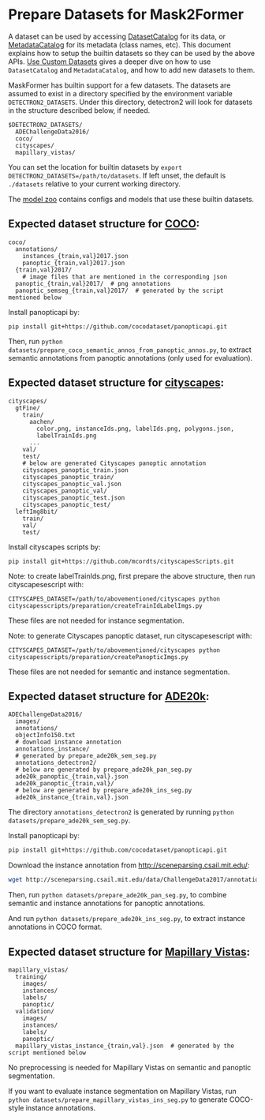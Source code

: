 # Prepare Datasets for Mask2Former

A dataset can be used by accessing [DatasetCatalog](https://detectron2.readthedocs.io/modules/data.html#detectron2.data.DatasetCatalog)
for its data, or [MetadataCatalog](https://detectron2.readthedocs.io/modules/data.html#detectron2.data.MetadataCatalog) for its metadata (class names, etc).
This document explains how to setup the builtin datasets so they can be used by the above APIs.
[Use Custom Datasets](https://detectron2.readthedocs.io/tutorials/datasets.html) gives a deeper dive on how to use `DatasetCatalog` and `MetadataCatalog`,
and how to add new datasets to them.

MaskFormer has builtin support for a few datasets.
The datasets are assumed to exist in a directory specified by the environment variable
`DETECTRON2_DATASETS`.
Under this directory, detectron2 will look for datasets in the structure described below, if needed.
```
$DETECTRON2_DATASETS/
  ADEChallengeData2016/
  coco/
  cityscapes/
  mapillary_vistas/
```

You can set the location for builtin datasets by `export DETECTRON2_DATASETS=/path/to/datasets`.
If left unset, the default is `./datasets` relative to your current working directory.

The [model zoo](https://github.com/facebookresearch/MaskFormer/blob/master/MODEL_ZOO.md)
contains configs and models that use these builtin datasets.


## Expected dataset structure for [COCO](https://cocodataset.org/#download):

```
coco/
  annotations/
    instances_{train,val}2017.json
    panoptic_{train,val}2017.json
  {train,val}2017/
    # image files that are mentioned in the corresponding json
  panoptic_{train,val}2017/  # png annotations
  panoptic_semseg_{train,val}2017/  # generated by the script mentioned below
```

Install panopticapi by:
```
pip install git+https://github.com/cocodataset/panopticapi.git
```
Then, run `python datasets/prepare_coco_semantic_annos_from_panoptic_annos.py`, to extract semantic annotations from panoptic annotations (only used for evaluation).


## Expected dataset structure for [cityscapes](https://www.cityscapes-dataset.com/downloads/):
```
cityscapes/
  gtFine/
    train/
      aachen/
        color.png, instanceIds.png, labelIds.png, polygons.json,
        labelTrainIds.png
      ...
    val/
    test/
    # below are generated Cityscapes panoptic annotation
    cityscapes_panoptic_train.json
    cityscapes_panoptic_train/
    cityscapes_panoptic_val.json
    cityscapes_panoptic_val/
    cityscapes_panoptic_test.json
    cityscapes_panoptic_test/
  leftImg8bit/
    train/
    val/
    test/
```
Install cityscapes scripts by:
```
pip install git+https://github.com/mcordts/cityscapesScripts.git
```

Note: to create labelTrainIds.png, first prepare the above structure, then run cityscapesescript with:
```
CITYSCAPES_DATASET=/path/to/abovementioned/cityscapes python cityscapesscripts/preparation/createTrainIdLabelImgs.py
```
These files are not needed for instance segmentation.

Note: to generate Cityscapes panoptic dataset, run cityscapesescript with:
```
CITYSCAPES_DATASET=/path/to/abovementioned/cityscapes python cityscapesscripts/preparation/createPanopticImgs.py
```
These files are not needed for semantic and instance segmentation.


## Expected dataset structure for [ADE20k](http://sceneparsing.csail.mit.edu/):
```
ADEChallengeData2016/
  images/
  annotations/
  objectInfo150.txt
  # download instance annotation
  annotations_instance/
  # generated by prepare_ade20k_sem_seg.py
  annotations_detectron2/
  # below are generated by prepare_ade20k_pan_seg.py
  ade20k_panoptic_{train,val}.json
  ade20k_panoptic_{train,val}/
  # below are generated by prepare_ade20k_ins_seg.py
  ade20k_instance_{train,val}.json
```

The directory `annotations_detectron2` is generated by running `python datasets/prepare_ade20k_sem_seg.py`.

Install panopticapi by:
```bash
pip install git+https://github.com/cocodataset/panopticapi.git
```

Download the instance annotation from http://sceneparsing.csail.mit.edu/:
```bash
wget http://sceneparsing.csail.mit.edu/data/ChallengeData2017/annotations_instance.tar
```

Then, run `python datasets/prepare_ade20k_pan_seg.py`, to combine semantic and instance annotations for panoptic annotations.

And run `python datasets/prepare_ade20k_ins_seg.py`, to extract instance annotations in COCO format.


## Expected dataset structure for [Mapillary Vistas](https://www.mapillary.com/dataset/vistas):
```
mapillary_vistas/
  training/
    images/
    instances/
    labels/
    panoptic/
  validation/
    images/
    instances/
    labels/
    panoptic/
  mapillary_vistas_instance_{train,val}.json  # generated by the script mentioned below
```

No preprocessing is needed for Mapillary Vistas on semantic and panoptic segmentation.

If you want to evaluate instance segmentation on Mapillary Vistas, run `python datasets/prepare_mapillary_vistas_ins_seg.py` to generate COCO-style instance annotations.
